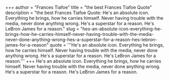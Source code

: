 +++
author = "Frances Tiafoe"
title = "the best Frances Tiafoe Quote"
description = "the best Frances Tiafoe Quote: He's an absolute icon. Everything he brings, how he carries himself. Never having trouble with the media, never done anything wrong. He's a superstar for a reason. He's LeBron James for a reason."
slug = "hes-an-absolute-icon-everything-he-brings-how-he-carries-himself-never-having-trouble-with-the-media-never-done-anything-wrong-hes-a-superstar-for-a-reason-hes-lebron-james-for-a-reason"
quote = '''He's an absolute icon. Everything he brings, how he carries himself. Never having trouble with the media, never done anything wrong. He's a superstar for a reason. He's LeBron James for a reason.'''
+++
He's an absolute icon. Everything he brings, how he carries himself. Never having trouble with the media, never done anything wrong. He's a superstar for a reason. He's LeBron James for a reason.
